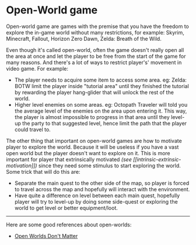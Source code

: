 # Open-World game

Open-world game are games with the premise that you have the freedom to explore the in-game world without many restrictions, for example: Skyrim, Minecraft, Fallout, Horizon Zero Dawn, Zelda: Breath of the Wild.  

Even though it's called open-world, often the game doesn't really open all the area at once and let the player to be free from the start of the game for many reasons. And there's a lot of ways to restrict player's' movement in video game. For example:
- The player needs to acquire some item to access some area. eg: Zelda: BOTW limit the player inside "tutorial area" until they finished the tutorial by rewarding the player hang-glider that will unlock the rest of the world.
- Higher level enemies on some areas. eg: Octopath Traveler will told you the average level of the enemies on the area upon entering it. This way, the player is almost impossible to progress in that area until they level-up the party to that suggested level, hence limit the path that the player could travel to.

The other thing that important on open-world games are how to motivate player to explore the world.  Because it will be useless if you have a vast open world but the player doesn't want to explore on it. This is more important for player that extrinsically motivated *(see [[intrinsic-extrinsic-motivation]])* since they need some stimulus to start exploring the world.  
Some trick that will do this are:
- Separate the main quest to the other side of the map, so player is forced to travel across the map and hopefully will interact with the environment.
- Have quite a difference on level between each main quest, hopefully player will try to level-up by doing some side-quest or exploring the world to get level or better equipment/loot.

---

Here are some good references about open-worlds:
- [Open Worlds Don't Matter](https://www.youtube.com/watch?v=3UBhy2nDlxw)